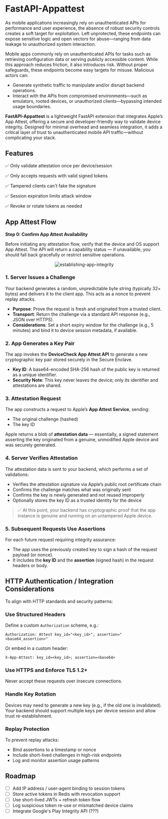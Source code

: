 # FastAPI-Appattest

As mobile applications increasingly rely on unauthenticated APIs for performance and user experience, the absence of robust security controls creates a soft target for exploitation. Left unprotected, these endpoints can expose sensitive logic and open vectors for abuse—ranging from data leakage to unauthorized system interaction.

Mobile apps commonly rely on unauthenticated APIs for tasks such as retrieving configuration data or serving publicly accessible content. While this approach reduces friction, it also introduces risk. Without proper safeguards, these endpoints become easy targets for misuse. Malicious actors can:

- Generate synthetic traffic to manipulate and/or disrupt backend operations. 
- Interact with the APIs from compromised environments—such as emulators, rooted devices, or unauthorized clients—bypassing intended usage boundaries.

**FastAPI-Appattest** is a lightweight FastAPI extension that integrates Apple’s App Attest, offering a secure and developer-friendly way to validate device integrity. Designed for minimal overhead and seamless integration, it adds a critical layer of trust to unauthenticated mobile API traffic—without complicating your stack.

## Features

✅ Only validate attestation once per device/session

✅ Only accepts requests with valid signed tokens

✅ Tampered clients can't fake the signature

✅ Session expiration limits attack window

✅ Revoke or rotate tokens as needed

## App Attest Flow

**Step 0: Confirm App Attest Availability**

Before initiating any attestation flow, verify that the device and OS support App Attest. The API will return a capability status — if unavailable, you should fall back gracefully or restrict sensitive operations.

<p align="center">
  <img src="https://github.com/user-attachments/assets/457f649d-dcb9-4a38-87b9-a2c752b61ba3" alt="establishing-app-integrity" />
</p>

### 1. Server Issues a Challenge

Your backend generates a random, unpredictable byte string (typically 32+ bytes) and delivers it to the client app. This acts as a nonce to prevent replay attacks.

- **Purpose**: Prove the request is fresh and originated from a trusted client.
- **Transport**: Return the challenge via a standard API response (e.g., JSON over HTTPS).
- **Considerations**: Set a short expiry window for the challenge (e.g., 5 minutes) and bind it to device session metadata, if available.

### 2. App Generates a Key Pair

The app invokes the **DeviceCheck App Attest API** to generate a new cryptographic key pair stored securely in the Secure Enclave.

- **Key ID**: A base64-encoded SHA-256 hash of the public key is returned as a unique identifier.
- **Security Note**: This key never leaves the device; only its identifier and attestations are shared.

### 3. Attestation Request

The app constructs a request to Apple’s **App Attest Service**, sending:
- The original challenge (hashed)
- The key ID

Apple returns a blob of **attestation data** — essentially, a signed statement asserting the key originated from a genuine, unmodified Apple device and was securely generated.

### 4. Server Verifies Attestation

The attestation data is sent to your backend, which performs a set of validations:

- Verifies the attestation signature via Apple’s public root certificate chain
- Confirms the challenge matches what was originally sent
- Confirms the key is newly generated and not reused improperly
- Optionally stores the key ID as a trusted identity for the device

> ✅ At this point, your backend has cryptographic proof that the app instance is genuine and running on an untampered Apple device.

### 5. Subsequent Requests Use Assertions

For each future request requiring integrity assurance:

- The app uses the previously created key to sign a hash of the request payload (or nonce).
- It includes the **key ID** and the **assertion** (signed hash) in the request headers or body.

## HTTP Authentication / Integration Considerations

To align with HTTP standards and security patterns:

### Use Structured Headers

Define a custom `Authorization` scheme, e.g.:

```
Authorization: Attest key_id="<key_id>", assertion="<base64_assertion>"
```

Or embed in a custom header:

```
X-App-Attest: key_id=<key_id>; assertion=<base64>
```

### Use HTTPS and Enforce TLS 1.2+

Never accept these requests over insecure connections.

### Handle Key Rotation

Devices may need to generate a new key (e.g., if the old one is invalidated). Your backend should support multiple keys per device session and allow trust re-establishment.

### Replay Protection

To prevent replay attacks:
- Bind assertions to a timestamp or nonce
- Include short-lived challenges in high-risk endpoints
- Log and monitor assertion usage patterns

## Roadmap

- [ ] Add IP address / user-agent binding to session tokens
- [ ] Store active tokens in Redis with revocation support
- [ ] Use short-lived JWTs + refresh token flow
- [ ] Log suspicious token re-use or mismatched device claims
- [ ] Integrate Google's Play Integrity API (???)